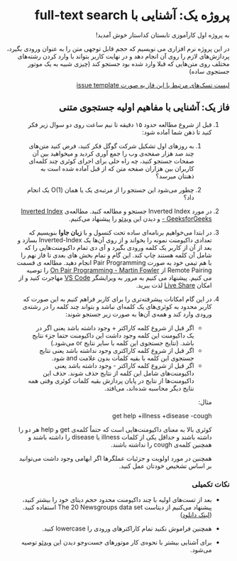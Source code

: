 <div dir="rtl" align='right'>

# پروژه یک: آشنایی با full-text search
به پروژه اول کارآموزی تابستان کداستار خوش آمدید!

در این پروژه نرم افزاری می نویسیم که حجم قابل توجهی متن را به عنوان ورودی بگیرد، پردازش‌های لازم را روی آن انجام دهد و در نهایت کاربر بتواند با وارد کردن رشته‌های مختلف روی متن‌هایی که قبلا وارد شده بود جستجو کند (چیزی شبیه به یک موتور جستجوی ساده)

[لیست تسک‌های مرتبط با این فاز به صورت issue template](./issue-template-Phase01.md)

## فاز یک: آشنایی با مفاهیم اولیه جستجوی متنی
1. قبل از شروع مطالعه حدود ۱۵ دقیقه تا نیم ساعت روی دو سوال زیر فکر کنید تا ذهن شما آماده شود:
    1. به روز‌های اول تشکیل شرکت گوگل فکر کنید، فرض کنید متن‌های چند صد هزار صفحه‌ی وب را جمع آوری کردید و میخواهید بین آن صفحات جستجو کنید، چه راه حلی برای اجرای کوئری چند کلمه‌ای کاربران بین هزاران صفحه متن که از قبل آماده شده است به ذهنتان میرسد؟

    1. چطور می‌شود این جستجو را از مرتبه‌ی یک یا همان  (O(1 یک انجام داد؟ 

1. در مورد
Inverted Index
جستجو و مطالعه کنید. مطالعه‌ی 
[Inverted Index - GeeksforGeeks](https://www.geeksforgeeks.org/inverted-index/)
و دیدن این
[ویدئو](https://www.youtube.com/watch?v=bnP6TsqyF30)
را پیشنهاد می‌کنیم.
1. در ابتدا می‌خواهیم برنامه‌ای ساده تحت کنسول و با **زبان جاوا** بنویسیم که تعدادی داکیومنت نمونه را بخواند و از روی آن‌ها یک  Inverted-Index بسازد و بعد از آن از کاربر یک کلمه ورودی بگیرد و آی دی تمام داکیومنت‌هایی را که شامل آن کلمه هستند چاپ کند. این گام و تمام بخش های بعدی تا فاز نهم را با هم تیمی خود به صورت Pair Programming انجام دهید. مطالعه ی قسمت Remote Pairing از [On Pair Programming - Martin Fowler](https://martinfowler.com/articles/on-pair-programming.html) را توصیه می کنیم. پیشنهاد می کنیم به مرور به ویرایشگر [VS Code](https://code.visualstudio.com/) مهاجرت کنید و از امکان [Live Share](https://visualstudio.microsoft.com/services/live-share/) لذت ببرید.

1. در این گام امکانات پیشرفته‌تری را برای کاربر فراهم کنیم به این صورت که کاربر محدود به کوئری‌های یک کلمه‌ای نباشد و بتواند چند کلمه را در رشته‌ی ورودی وارد کند و همه‌ی آن‌ها به صورت زیر جستجو شوند:
    * اگر قبل از شروع کلمه کاراکتر + وجود داشته باشد یعنی اگر در یک داکیومنت این کلمه وجود داشت این داکیومنت حتما جزء نتایج باشد. (نتایج جستجوی این کلمه با سایر نتایج or می‌شود.)
    * اگر قبل از شروع کلمه کاراکتری وجود نداشته باشد یعنی نتایج جستجوی این کلمه با بقیه کلمات بدون علامت and شود.
    * اگر قبل از شروع کلمه کاراکتر - وجود داشته باشد یعنی داکیومنت‌های شامل این کلمه از نتایج حذف شوند. حذف این داکیومنت‌ها از نتایج در پایان پردازش بقیه کلمات کوئری وقتی همه نتایج دیگر محاسبه شده‌اند، می‌افتد.

    مثال:

    get help +illness +disease -cough
    
    کوئری بالا به معنای داکیومنت‌هایی است که حتماً کلمه‌ی get و help هر دو را داشته باشند و حداقل یکی از کلمات illness یا disease را داشته باشند و همچنین کلمه‌ی cough را نداشته باشند.

    همچنین در مورد اولویت و جزئیات عملگر‌ها اگر ابهامی وجود داشت می‌توانید بر اساس تشخیص خودتان عمل کنید.

### نکات تکمیلی

* بعد از تست‌های اولیه با چند داکیومنت محدود  حجم دیتای خود را بیشتر کنید، پیشنهاد می‌کنیم از دیتاست  The 20 Newsgroups data set استفاده کنید. ([لینک دانلود](https://github.com/Star-Academy/codestar-internship/raw/master/Projects/SampleEnglishData.zip))

* همچنین فراموش نکنید تمام کاراکتر‌های ورودی را lowercase کنید.

* برای آشنایی بیشتر با نحوه‌ی کار موتور‌های جست‌و‌جو دیدن این
[ویدئو](https://www.youtube.com/watch?v=CeGtqouT8eA)
توصیه می‌شود.
    
</div>
